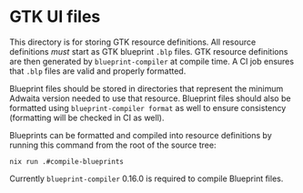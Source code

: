 # GTK UI files

This directory is for storing GTK resource definitions. All resource definitions
_must_ start as GTK blueprint `.blp` files. GTK resource definitions are then
generated by `blueprint-compiler` at compile time. A CI job ensures that `.blp`
files are valid and properly formatted.

Blueprint files should be stored in directories that represent the minimum
Adwaita version needed to use that resource. Blueprint files should also be
formatted using `blueprint-compiler format` as well to ensure consistency
(formatting will be checked in CI as well).

Blueprints can be formatted and compiled into resource definitions by running
this command from the root of the source tree:

```
nix run .#compile-blueprints
```

Currently `blueprint-compiler` 0.16.0 is required to compile Blueprint files.
